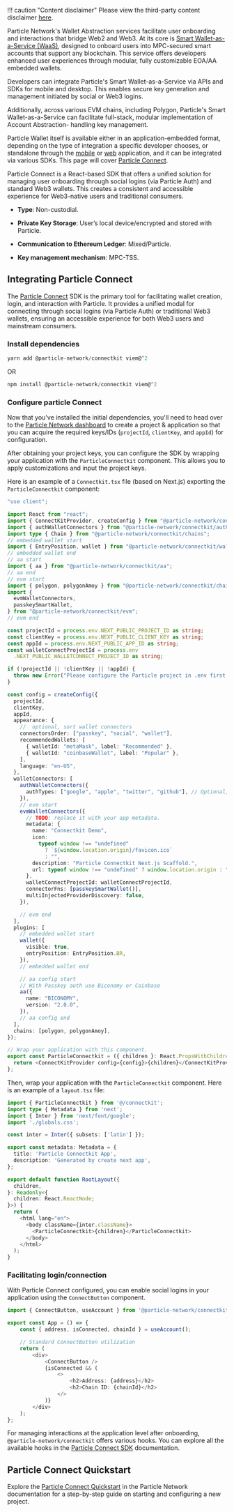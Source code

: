 !!! caution "Content disclaimer"
    Please view the third-party content disclaimer [here](https://github.com/0xPolygon/polygon-docs/blob/main/CONTENT_DISCLAIMER.md).

Particle Network's Wallet Abstraction services facilitate user onboarding and interactions that bridge Web2 and Web3. At its core is [Smart Wallet-as-a-Service (WaaS)](https://developers.particle.network/landing/wallet-abstraction/waas/overview), designed to onboard users into MPC-secured smart accounts that support any blockchain. This service offers developers enhanced user experiences through modular, fully customizable EOA/AA embedded wallets. 

Developers can integrate Particle's Smart Wallet-as-a-Service via APIs and SDKs for mobile and desktop. This enables secure key generation and management initiated by social or Web3 logins.

Additionally, across various EVM chains, including Polygon, Particle's Smart Wallet-as-a-Service can facilitate full-stack, modular implementation of Account Abstraction- handling key management.

Particle Wallet itself is available either in an application-embedded format, depending on the type of integration a specific developer chooses, or standalone through the [mobile](https://apps.apple.com/us/app/particle-crypto-wallet/id1632425771) or [web](https://wallet.particle.network) application, and it can be integrated via various SDKs. This page will cover [Particle Connect](https://developers.particle.network/api-reference/connect/desktop/web). 

Particle Connect is a React-based SDK that offers a unified solution for managing user onboarding through social logins (via Particle Auth) and standard Web3 wallets. This creates a consistent and accessible experience for Web3-native users and traditional consumers. 

- **Type**: Non-custodial.

- **Private Key Storage**: User’s local device/encrypted and stored with Particle.

- **Communication to Ethereum Ledger**: Mixed/Particle.

- **Key management mechanism**: MPC-TSS.

## Integrating Particle Connect

The [Particle Connect](https://developers.particle.network/api-reference/connect/desktop/web) SDK is the primary tool for facilitating wallet creation, login, and interaction with Particle. It provides a unified modal for connecting through social logins (via Particle Auth) or traditional Web3 wallets, ensuring an accessible experience for both Web3 users and mainstream consumers.

### Install dependencies

```js
yarn add @particle-network/connectkit viem@^2
```

OR

```js
npm install @particle-network/connectkit viem@^2

```

### Configure particle Connect

Now that you've installed the initial dependencies, you'll need to head over to the [Particle Network dashboard](https://dashboard.particle.network/#/login) to create a project & application so that you can acquire the required keys/IDs (`projectId`, `clientKey`, and `appId`) for configuration.

After obtaining your project keys, you can configure the SDK by wrapping your application with the `ParticleConnectkit` component. This allows you to apply customizations and input the project keys. 

Here is an example of a `Connectkit.tsx` file (based on Next.js) exporting the `ParticleConnectkit` component:

````ts
"use client";

import React from "react";
import { ConnectKitProvider, createConfig } from "@particle-network/connectkit";
import { authWalletConnectors } from "@particle-network/connectkit/auth";
import type { Chain } from "@particle-network/connectkit/chains";
// embedded wallet start
import { EntryPosition, wallet } from "@particle-network/connectkit/wallet";
// embedded wallet end
// aa start
import { aa } from "@particle-network/connectkit/aa";
// aa end
// evm start
import { polygon, polygonAmoy } from "@particle-network/connectkit/chains";
import {
  evmWalletConnectors,
  passkeySmartWallet,
} from "@particle-network/connectkit/evm";
// evm end

const projectId = process.env.NEXT_PUBLIC_PROJECT_ID as string;
const clientKey = process.env.NEXT_PUBLIC_CLIENT_KEY as string;
const appId = process.env.NEXT_PUBLIC_APP_ID as string;
const walletConnectProjectId = process.env
  .NEXT_PUBLIC_WALLETCONNECT_PROJECT_ID as string;

if (!projectId || !clientKey || !appId) {
  throw new Error("Please configure the Particle project in .env first!");
}

const config = createConfig({
  projectId,
  clientKey,
  appId,
  appearance: {
    //  optional, sort wallet connectors
    connectorsOrder: ["passkey", "social", "wallet"],
    recommendedWallets: [
      { walletId: "metaMask", label: "Recommended" },
      { walletId: "coinbaseWallet", label: "Popular" },
    ],
    language: "en-US",
  },
  walletConnectors: [
    authWalletConnectors({
      authTypes: ["google", "apple", "twitter", "github"], // Optional, restricts the types of social logins supported
    }),
    // evm start
    evmWalletConnectors({
      // TODO: replace it with your app metadata.
      metadata: {
        name: "Connectkit Demo",
        icon:
          typeof window !== "undefined"
            ? `${window.location.origin}/favicon.ico`
            : "",
        description: "Particle Connectkit Next.js Scaffold.",
        url: typeof window !== "undefined" ? window.location.origin : "",
      },
      walletConnectProjectId: walletConnectProjectId,
      connectorFns: [passkeySmartWallet()],
      multiInjectedProviderDiscovery: false,
    }),

    // evm end
  ],
  plugins: [
    // embedded wallet start
    wallet({
      visible: true,
      entryPosition: EntryPosition.BR,
    }),
    // embedded wallet end

    // aa config start
    // With Passkey auth use Biconomy or Coinbase
    aa({
      name: "BICONOMY",
      version: "2.0.0",
    }),
    // aa config end
  ],
  chains: [polygon, polygonAmoy],
});

// Wrap your application with this component.
export const ParticleConnectkit = ({ children }: React.PropsWithChildren) => {
  return <ConnectKitProvider config={config}>{children}</ConnectKitProvider>;
};
````

Then, wrap your application with the `ParticleConnectkit` component. Here is an example of a `layout.tsx` file:

```ts
import { ParticleConnectkit } from '@/connectkit';
import type { Metadata } from 'next';
import { Inter } from 'next/font/google';
import './globals.css';

const inter = Inter({ subsets: ['latin'] });

export const metadata: Metadata = {
  title: 'Particle Connectkit App',
  description: 'Generated by create next app',
};

export default function RootLayout({
  children,
}: Readonly<{
  children: React.ReactNode;
}>) {
  return (
    <html lang="en">
      <body className={inter.className}>
        <ParticleConnectkit>{children}</ParticleConnectkit>
      </body>
    </html>
  );
}
```

### Facilitating login/connection

With Particle Connect configured, you can enable social logins in your application using the `ConnectButton` component.

```ts
import { ConnectButton, useAccount } from '@particle-network/connectkit';

export const App = () => {
    const { address, isConnected, chainId } = useAccount();

    // Standard ConnectButton utilization
    return (
        <div>
            <ConnectButton />
            {isConnected && (
                <>
                    <h2>Address: {address}</h2>
                    <h2>Chain ID: {chainId}</h2>
                </>
            )}
        </div>
    );
};

```

For managing interactions at the application level after onboarding, `@particle-network/connectkit` offers various hooks. You can explore all the available hooks in the [Particle Connect SDK](https://developers.particle.network/api-reference/connect/desktop/web#key-react-hooks-for-particle-connect) documentation. 

## Particle Connect Quickstart

Explore the [Particle Connect Quickstart](https://developers.particle.network/guides/wallet-as-a-service/waas/connect/web-quickstart) in the Particle Network documentation for a step-by-step guide on starting and configuring a new project.

